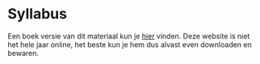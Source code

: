 # Syllabus

Een boek versie van dit materiaal kun je [hier](https://das.mprog.nl/course/00%20Informatie/40%20Syllabus/DASBoek.pdf) vinden. Deze website is niet het hele jaar online, het beste kun je hem dus alvast even downloaden en bewaren. 